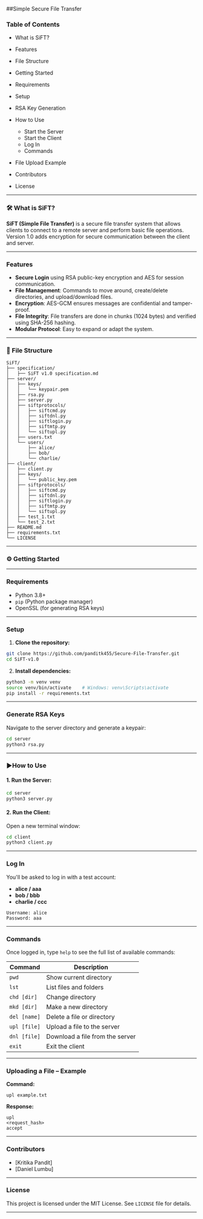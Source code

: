 
##Simple Secure File Transfer


###  Table of Contents

* What is SiFT?
* Features
* File Structure
* Getting Started
* Requirements
* Setup
* RSA Key Generation
* How to Use

  * Start the Server
  * Start the Client
  * Log In
  * Commands
* File Upload Example
* Contributors
* License

---

### 🛠️ What is SiFT?

**SiFT (Simple File Transfer)** is a secure file transfer system that allows clients to connect to a remote server and perform basic file operations. Version 1.0 adds encryption for secure communication between the client and server.

---

### Features

* **Secure Login** using RSA public-key encryption and AES for session communication.
* **File Management**: Commands to move around, create/delete directories, and upload/download files.
* **Encryption**: AES-GCM ensures messages are confidential and tamper-proof.
* **File Integrity**: File transfers are done in chunks (1024 bytes) and verified using SHA-256 hashing.
* **Modular Protocol**: Easy to expand or adapt the system.

---

### 📁 File Structure

```
SiFT/
├── specification/
│   ├── SiFT v1.0 specification.md
├── server/
│   ├── keys/
│   │   └── keypair.pem
│   ├── rsa.py
│   ├── server.py
│   ├── siftprotocols/
│   │   ├── siftcmd.py
│   │   ├── siftdnl.py
│   │   ├── siftlogin.py
│   │   ├── siftmtp.py
│   │   └── siftupl.py
│   ├── users.txt
│   └── users/
│       ├── alice/
│       ├── bob/
│       └── charlie/
├── client/
│   ├── client.py
│   ├── keys/
│   │   └── public_key.pem
│   ├── siftprotocols/
│   │   ├── siftcmd.py
│   │   ├── siftdnl.py
│   │   ├── siftlogin.py
│   │   ├── siftmtp.py
│   │   └── siftupl.py
│   ├── test_1.txt
│   └── test_2.txt
├── README.md
├── requirements.txt
└── LICENSE
```

---

### ⚙ Getting Started

---

###  Requirements

* Python 3.8+
* `pip` (Python package manager)
* OpenSSL (for generating RSA keys)

---

###  Setup

1. **Clone the repository:**

```bash
git clone https://github.com/panditk455/Secure-File-Transfer.git
cd SiFT-v1.0
```

2. **Install dependencies:**

```bash
python3 -m venv venv
source venv/bin/activate    # Windows: venv\Scripts\activate
pip install -r requirements.txt
```

---

###  Generate RSA Keys

Navigate to the server directory and generate a keypair:

```bash
cd server
python3 rsa.py
```

---

### ▶️How to Use

#### 1. Run the Server:

```bash
cd server
python3 server.py
```

#### 2. Run the Client:

Open a new terminal window:

```bash
cd client
python3 client.py
```

---

###  Log In

You'll be asked to log in with a test account:

* **alice / aaa**
* **bob / bbb**
* **charlie / ccc**

```plaintext
Username: alice
Password: aaa
```

---

###  Commands

Once logged in, type `help` to see the full list of available commands:

| Command      | Description                     |
| ------------ | ------------------------------- |
| `pwd`        | Show current directory          |
| `lst`        | List files and folders          |
| `chd [dir]`  | Change directory                |
| `mkd [dir]`  | Make a new directory            |
| `del [name]` | Delete a file or directory      |
| `upl [file]` | Upload a file to the server     |
| `dnl [file]` | Download a file from the server |
| `exit`       | Exit the client                 |

---

### Uploading a File – Example

**Command:**

```plaintext
upl example.txt
```

**Response:**

```plaintext
upl
<request_hash>
accept
```

---

###  Contributors

* \[Kritika Pandit]
* \[Daniel Lumbu]

---

### License

This project is licensed under the MIT License. See `LICENSE` file for details.

---
